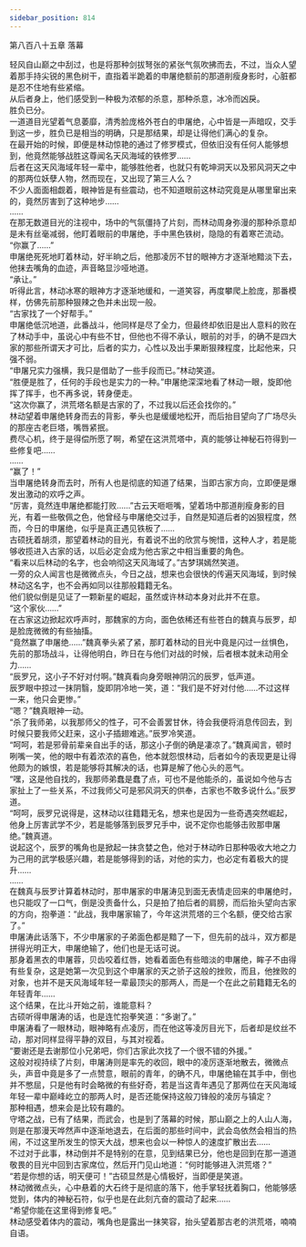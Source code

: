 ```yaml
---
sidebar_position: 814
---
```

 第八百八十五章 落幕


轻风自山巅之中刮过，也是将那种剑拔弩张的紧张气氛吹拂而去，不过，当众人望着那手持尖锐的黑色树干，直指着半跪着的申屠绝额前的那道削瘦身影时，心脏都是忍不住地有些紧缩。  
从后者身上，他们感受到一种极为浓郁的杀意，那种杀意，冰冷而凶戾。  
胜负已分。  
一道道目光望着气息萎靡，清秀脸庞格外苍白的申屠绝，心中皆是一声暗叹，交手到这一步，胜负已是相当的明确，只是那结果，却是让得他们满心的复杂。  
在最开始的时候，即便是林动惊艳的通过了修罗模式，但依旧没有任何人能够想到，他竟然能够战胜这尊闻名天风海域的铁修罗……  
后者在这天风海域年轻一辈中，能够胜他者，也就只有乾坤洞天以及邪风洞天之中的那两位妖孽人物，然而现在，又出现了第三人么？  
不少人面面相觑着，眼神皆是有些震动，也不知道眼前这林动究竟是从哪里窜出来的，竟然厉害到了这种地步……  
……  
在那无数道目光的注视中，场中的气氛僵持了片刻，而林动周身弥漫的那种杀意却是未有丝毫减弱，他盯着眼前的申屠绝，手中黑色铁树，隐隐的有着寒芒流动。  
“你赢了……”  
申屠绝死死地盯着林动，好半晌之后，他那凌厉不甘的眼神方才逐渐地黯淡下去，他抹去嘴角的血迹，声音略显沙哑地道。  
“承让。”  
听得此言，林动冰寒的眼神方才逐渐地缓和，一道笑容，再度攀爬上脸庞，那番模样，仿佛先前那种狠辣之色并未出现一般。  
“古家找了一个好帮手。”  
申屠绝低沉地道，此番战斗，他同样是尽了全力，但最终却依旧是出人意料的败在了林动手中，虽说心中有些不甘，但他也不得不承认，眼前的对手，的确不是四大家的那些所谓天才可比，后者的实力，心性以及出手果断狠辣程度，比起他来，只强不弱。  
“申屠兄实力强横，我只是借助了一些手段而已。”林动笑道。  
“胜便是胜了，任何的手段也是实力的一种。”申屠绝深深地看了林动一眼，旋即他挥了挥手，也不再多说，转身便走。  
“这次你赢了，洪荒塔名额是古家的了，不过我以后还会找你的。”  
林动望着申屠绝转身而去的背影，拳头也是缓缓地松开，而后抬目望向了广场尽头的那座古老巨塔，嘴唇紧抿。  
费尽心机，终于是得偿所愿了啊，希望在这洪荒塔中，真的能够让神秘石符得到一些修复吧……  
……  
“赢了！”  
当申屠绝转身而去时，所有人也是彻底的知道了结果，当即古家方向，立即便是爆发出激动的欢呼之声。  
“厉害，竟然连申屠绝都能打败……”古云天咂咂嘴，望着场中那道削瘦身影的目光，有着一些敬佩之色，他曾经与申屠绝交过手，自然是知道后者的凶狠程度，然而，今日的申屠绝，似乎是真正遇见铁板了……  
古硕抚着胡须，那望着林动的目光，有着说不出的欣赏与惋惜，这种人才，若是能够收揽进入古家的话，以后必定会成为他古家之中相当重要的角色。  
“看来以后林动的名字，也会响彻这天风海域了。”古梦琪嫣然笑道。  
一旁的众人闻言也是微微点头，今日之战，想来也会很快的传遍天风海域，到时候林动这名字，也不会再如同以往那般籍籍无名。  
他们貌似倒是见证了一颗新星的崛起，虽然或许林动本身对此并不在意。  
“这个家伙……”  
在古家这边掀起欢呼声时，那魏家的方向，面色依稀还有些苍白的魏真与辰罗，却是脸庞微微的有些抽搐。  
“竟然赢了申屠绝……”魏真拳头紧了紧，那盯着林动的目光中竟是闪过一丝惧色，先前的那场战斗，让得他明白，昨日在与他们对战的时候，后者根本就未动用全力……  
“辰罗兄，这小子不好对付啊。”魏真看向身旁眼神阴沉的辰罗，低声道。  
辰罗眼中掠过一抹阴翳，旋即阴冷地一笑，道：“我们是不好对付他……不过这样一来，他只会更惨。”  
“嗯？”魏真眼神一动。  
“杀了我师弟，以我那师父的性子，可不会善罢甘休，待会我便将消息传回去，到时候只要我师父赶来，这小子插翅难逃。”辰罗冷笑道。  
“呵呵，若是邪骨前辈亲自出手的话，那这小子倒的确是凄凉了。”魏真闻言，顿时咧嘴一笑，他的眼中有着浓浓的喜色，他本就怨恨林动，后者如今的表现更是让得他颇为的嫉恨，若是能够将其解决的话，也算是解了他心头的恶气。  
“嘿，这是他自找的，我那师弟蠢是蠢了点，可也不是他能杀的，虽说如今他与古家扯上了一些关系，不过我师父可是邪风洞天的供奉，古家也不敢多说什么。”辰罗道。  
“呵呵，辰罗兄说得是，这林动以往籍籍无名，想来也是因为一些奇遇突然崛起，他身上厉害武学不少，若是能够落到辰罗兄手中，说不定你也能够击败那申屠绝。”魏真道。  
说起这个，辰罗的嘴角也是掀起一抹贪婪之色，他对于林动昨日那种吸收大地之力为己用的武学极感兴趣，若是能够得到的话，对他的实力，也必定有着极大的提升……  
……  
在魏真与辰罗计算着林动时，那申屠家的申屠涛见到面无表情走回来的申屠绝时，也只能叹了一口气，倒是没责备什么，只是拍了拍后者的肩膀，而后抬头望向古家的方向，抱拳道：“此战，我申屠家输了，今年这洪荒塔的三个名额，便交给古家了。”  
申屠涛此话落下，不少申屠家的子弟面色都是黯了一下，但先前的战斗，双方都是拼得光明正大，申屠绝输了，他们也是无话可说。  
那身着黑衣的申屠蓉，贝齿咬着红唇，她看着面色有些暗淡的申屠绝，眸子不由得有些复杂，这是她第一次见到这个申屠家的天之骄子这般的挫败，而且，他挫败的对象，也并不是天风海域年轻一辈最顶尖的那两人，而是一个在此之前籍籍无名的年轻青年……  
这个结果，在比斗开始之前，谁能意料？  
古硕听得申屠涛的话，也是连忙抱拳笑道：“多谢了。”  
申屠涛看了一眼林动，眼神略有点凌厉，而在他这等凌厉目光下，后者却是纹丝不动，那对同样显得平静的双目，与其对视着。  
“要谢还是去谢那位小兄弟吧，你们古家此次找了一个很不错的外援。”  
这般对视持续了片刻，申屠涛则是率先的收回，眼中的凌厉逐渐地散去，微微点头，声音中竟是多了一点赞意，眼前的青年，的确不凡，申屠绝输在其手中，倒也并不憋屈，只是他有时会略微的有些好奇，若是当这青年遇见了那两位在天风海域年轻一辈中巅峰屹立的那两人时，是否还能保持这般刀锋般的凌厉与镇定？  
那种相遇，想来会是比较有趣的。  
守塔之战，已有了结果，而武会，也是到了落幕的时候，那山巅之上的人山人海，则是在那漫天哗然声中逐渐地退去，在后面的那些时间中，武会岛依然会相当的热闹，不过这里所发生的惊天大战，想来也会以一种惊人的速度扩散出去……  
不过对于此事，林动倒并不是特别的在意，见到结果已分，他也是回到在那一道道敬畏的目光中回到古家席位，然后开门见山地道：“何时能够进入洪荒塔？”  
“若是你想的话，明天便可！”古硕显然是心情极好，当即便是笑道。  
林动微微点头，心中悬着的大石终于是彻底的落下，他手掌轻抚着胸口，他能够感觉到，体内的神秘石符，似乎也是在此刻亢奋的震动了起来……  
“希望你能在这里得到修复吧。”  
林动感受着体内的震动，嘴角也是露出一抹笑容，抬头望着那古老的洪荒塔，喃喃自语。  
  
  

